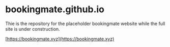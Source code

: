 # bookingmate.github.io

Thie is the repository for the placeholder bookingmate website while the full site is under construction.

[https://bookingmate.xyz](https://bookingmate.xyz)
